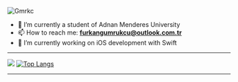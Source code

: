 
<p align="left"><img src="https://komarev.com/ghpvc/?username=Gmrkc" alt="Gmrkc" /> </p>

- 🔭 I’m currently a student of Adnan Menderes University
- 📫 How to reach me: **furkangumrukcu@outlook.com.tr**
- 🌱 I’m currently working on iOS development with Swift

----

![](https://github-readme-stats.vercel.app/api?include_all_commits=true&hide_title=true&username=Gmrkc&count_private=true&show_icons=true&theme=graywhite) 
[![Top Langs](https://github-readme-stats.vercel.app/api/top-langs/?username=Gmrkc)](https://github.com/Gmrkc/github-readme-stats)

----
<!--
<p align="center">
<a href="https://www.linkedin.com/in/ay%C5%9Fe-ak%C4%B1%C5%9F%C4%B1k-3a4151199/" target="blank"><img align="center" src="https://cdn.jsdelivr.net/npm/simple-icons@3.0.1/icons/linkedin.svg" alt="linkedin-profile" height="30" width="30" /></a> <a href="https://www.hackerrank.com/ayseakisik16" target="blank"><img align="center" src="https://cdn.jsdelivr.net/npm/simple-icons@3.0.1/icons/hackerrank.svg" alt="ayseakisik16" height="30" width="40" /></a><a href="https://stackoverflow.com/users/14502774/ay%c5%9fe-ak%c4%b1%c5%9f%c4%b1k" target="blank"><img align="center" src="https://cdn.jsdelivr.net/npm/simple-icons@3.0.1/icons/stackoverflow.svg" alt="ayseakisik16" height="30" width="40" /></a>
-->
<!--
**Gmrkc/Gmrkc** is a ✨ _special_ ✨ repository because its `README.md` (this file) appears on your GitHub profile.

Here are some ideas to get you started:

- 🔭 I’m currently working on ...
- 🌱 I’m currently learning ...
- 👯 I’m looking to collaborate on ...
- 🤔 I’m looking for help with ...
- 💬 Ask me about ...
- 📫 How to reach me: ...
- 😄 Pronouns: ...
- ⚡ Fun fact: ...
-->

